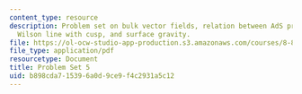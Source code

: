 ```yaml
---
content_type: resource
description: Problem set on bulk vector fields, relation between AdS propagators,
  Wilson line with cusp, and surface gravity.
file: https://ol-ocw-studio-app-production.s3.amazonaws.com/courses/8-821-string-theory-fall-2008/b898cda715396a0d9ce9f4c2931a5c12_pset05.pdf
file_type: application/pdf
resourcetype: Document
title: Problem Set 5
uid: b898cda7-1539-6a0d-9ce9-f4c2931a5c12
---
```

